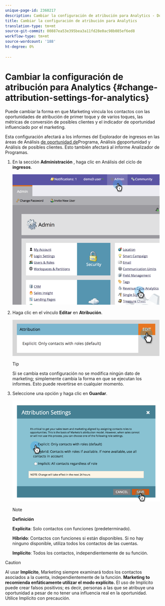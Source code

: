 ```yaml
---
unique-page-id: 2360217
description: Cambiar la configuración de atribución para Analytics - Documentos de marketing - Documentación del producto
title: Cambiar la configuración de atribución para Analytics
translation-type: tm+mt
source-git-commit: 00887ea53e395bea3a11fd28e0ac98b085ef6ed8
workflow-type: tm+mt
source-wordcount: '188'
ht-degree: 0%

---
```



# Cambiar la configuración de atribución para Analytics {#change-attribution-settings-for-analytics}

Puede cambiar la forma en que Marketing vincula los contactos con las oportunidades de atribución de primer toque y de varios toques, las métricas de conversión de posibles clientes y el indicador de oportunidad influenciado por el marketing.

Esta configuración afectará a los informes del Explorador de ingresos en las áreas de Análisis [de oportunidad de](../../../product-docs/reporting/revenue-cycle-analytics/program-analytics/understanding-the-program-opportunity-analysis-area.md)Programa, Análisis [de](../../../product-docs/reporting/revenue-cycle-analytics/revenue-explorer/understanding-opportunity-analysis-in-revenue-explorer.md)oportunidad y Análisis de posibles clientes. Esto también afectará al informe Analizador de Programas.

1. En la sección **Administración** , haga clic en Análisis del ciclo de **ingresos**.

   ![](assets/image2014-9-24-11-3a55-3a19.png)

1. Haga clic en el vínculo **Editar** en **Atribución**.

   ![](assets/image2014-9-24-11-3a56-3a33.png)

   >[!TIP]
   >
   >Si se cambia esta configuración no se modifica ningún dato de marketing; simplemente cambia la forma en que se ejecutan los informes. Esto puede revertirse en cualquier momento.

1. Seleccione una opción y haga clic en **Guardar**.

   ![](assets/image2014-9-24-11-3a57-3a39.png)

   >[!NOTE]
   >
   >**Definición**
   >
   >
   >**Explícita**: Solo contactos con funciones (predeterminado).
   >
   >
   >**Híbrido**: Contactos con funciones si están disponibles. Si no hay ninguno disponible, utiliza todos los contactos de las cuentas.
   >
   >
   >**Implícito**: Todos los contactos, independientemente de su función.

>[!CAUTION]
>
>Al usar **Implícito**, Marketing siempre examinará todos los contactos asociados a la cuenta, independientemente de la función. **Marketing to recomienda enfáticamente utilizar el modo explícito.** El uso de Implícito puede crear falsos positivos; es decir, personas a las que se atribuye una oportunidad a pesar de no tener una influencia real en la oportunidad. Utilice Implícito con precaución.

